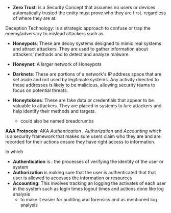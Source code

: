 
- **Zero Trust**: is a Security Concept that assumes no users or devices automatically trusted the entity must prove who they are first. regardless of where they are at. 

Deception Technology: is a strategic approach to confuse or trap the enemy/adversary to mislead attackers such as 

- **Honeypots**: These are decoy systems designed to mimic real systems and attract attackers. They are used to gather information about attackers' methods and to detect and analyze malware.

- **Honeynet**: A larger network of Honeypots 

- **Darknets**: These are portions of a network's IP address space that are set aside and not used by legitimate systems. Any activity directed to these addresses is likely to be malicious, allowing security teams to focus on potential threats.

- **Honeytokens**: These are fake data or credentials that appear to be valuable to attackers. They are placed in systems to lure attackers and help identify their methods and targets. 
	- could also be named breadcrumbs 


**AAA Protocols**: AKA *Authentication* , *Authorization* and *Accounting* which is a security framework that makes sure users  claim who they are and are recorded for their actions ensure they  have right access to information. 


In which 

- **Authentication** is  : the processes of verifying the identity of the user or system
- **Authorization** is making sure that the user is authenticated that that user is allowed to accesses the information or resources 
- **Accounting**: This involves tracking an logging the activates of each user in the system such as login times logout times and actions  done like log analysis
	- to make it easier for auditing and forensics and as mentioned log analysis

